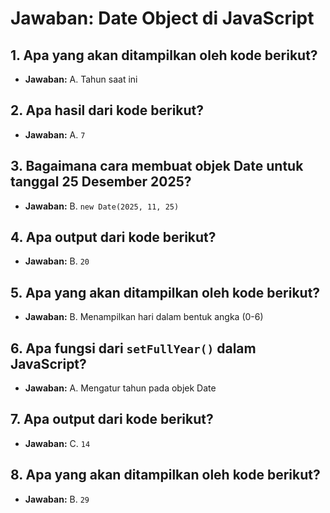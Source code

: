 
# Jawaban: Date Object di JavaScript

## 1. Apa yang akan ditampilkan oleh kode berikut?
- **Jawaban:** A. Tahun saat ini

## 2. Apa hasil dari kode berikut?
- **Jawaban:** A. `7`

## 3. Bagaimana cara membuat objek Date untuk tanggal 25 Desember 2025?
- **Jawaban:** B. `new Date(2025, 11, 25)`

## 4. Apa output dari kode berikut?
- **Jawaban:** B. `20`

## 5. Apa yang akan ditampilkan oleh kode berikut?
- **Jawaban:** B. Menampilkan hari dalam bentuk angka (0-6)

## 6. Apa fungsi dari `setFullYear()` dalam JavaScript?
- **Jawaban:** A. Mengatur tahun pada objek Date

## 7. Apa output dari kode berikut?
- **Jawaban:** C. `14`

## 8. Apa yang akan ditampilkan oleh kode berikut?
- **Jawaban:** B. `29`
